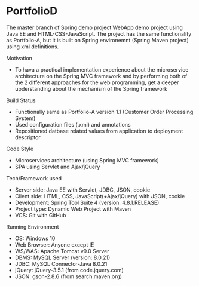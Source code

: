 # PortfolioD
The master branch of Spring demo project
WebApp demo project using Java EE and HTML-CSS-JavaScript. The project has the same functionality as Portfolio-A, but it is built on Spring environemnt (Spring Maven project) using xml definitions.

Motivation
- To hava a practical implementation experience about the microservice architecture on the Spring MVC framework and by performing both of the 2 different approaches for the web programming, get a deeper upderstanding about the mechanism of the Spring framework

Build Status
- Functionally same as Portfolio-A version 1.1 (Customer Order Processing System)
- Used configuration files (.xml) and annotations
- Repositioned datbase related values from application to deployment descriptor

Code Style
- Microservices architecture (using Spring MVC framework)
- SPA using Servlet and Ajax/jQuery

Tech/Framework used
- Server side: Java EE with Servlet, JDBC, JSON, cookie
- Client side: HTML, CSS, JavaScript(+Ajax/jQuery) with JSON, cookie
- Development: Spring Tool Suite 4 (version: 4.8.1.RELEASE)
- Project type: Dynamic Web Project with Maven
- VCS: Git with GitHub

Running Environment
- OS: Windows 10
- Web Browser: Anyone except IE
- WS/WAS: Apache Tomcat v9.0 Server
- DBMS: MySQL Server (version: 8.0.21)
- JDBC: MySQL Connector-Java 8.0.21
- jQuery: jQuery-3.5.1 (from code.jquery.com)
- JSON: gson-2.8.6 (from search.maven.org)
